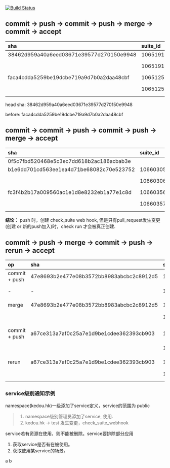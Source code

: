 [![Build Status](https://travis-ci.org/wusthuke/traviscidemo.svg?branch=master)](https://travis-ci.org/wusthuke/traviscidemo)


## commit -> push -> commit -> push -> merge -> commit -> accept

| sha                                      | suite_id | status    | conclusion      | appId | appName    | head sha                                 |
|:-----------------------------------------|:---------|:----------|:----------------|:------|:-----------|:-----------------------------------------|
| 38462d959a40a6eed03671e39577d270150e9948 | 10651917 | queued    | null            | 67    | Travis CI  | 38462d959a40a6eed03671e39577d270150e9948 |
|                                          | 10651918 | completed | action_required | 11006 | App Center |                                          |
| faca4cdda5259be19dcbe719a9d7b0a2daa48cbf | 10651256 | queued    | null            | 67    | Travis CI  | faca4cdda5259be19dcbe719a9d7b0a2daa48cbf |
|                                          | 10651257 | completed | action_required | 11006 | App Center |                                          |

head sha: 38462d959a40a6eed03671e39577d270150e9948

before: faca4cdda5259be19dcbe719a9d7b0a2daa48cbf

## commit -> commit -> push -> commit -> push -> merge -> accept

| sha                                      | suite_id | status    | conclusion      | appId | appName    | head_sha                                 |
|:-----------------------------------------|:---------|:----------|:----------------|:------|:-----------|:-----------------------------------------|
| 0f5c7fbd520468e5c3ec7dd618b2ac186acbab3e |          |           |                 |       |            |                                          |
| b1e6dd701cd563ee1ea4d71be68082c70e523752 | 10660305 | queued    | null            | 67    | Travis CI  | b1e6dd701cd563ee1ea4d71be68082c70e523752 |
|                                          | 10660306 | queued    | null            | 11006 | App Center | 同上                                      |
| fc3f4b2b17a009560ac1e1d8e8232eb1a77e1c8d | 10660356 | queued    | null            | 67    | Travis CI  | fc3f4b2b17a009560ac1e1d8e8232eb1a77e1c8d |
|                                          | 10660357 | completed | action_required | 11006 | App Center | 同上                                      |

**结论：** push 时，创建 check_suite web hook,
但是只有pull_request发生变更(创建 or 新的push加入)时，check run
才会被真正创建.


## commit -> push -> merge -> commit -> push -> rerun -> accept

| op            | sha                                      | suite_id | status    | conclusion      | appId | appName    | check_run_size | run_id   | run_name                 |
|:--------------|:-----------------------------------------|:---------|:----------|:----------------|:------|:-----------|:---------------|:---------|:-------------------------|
| commit + push | 47e8693b2e477e08b3572bb8983abcbc2c8912d5 | 12897458 | queued    | null            | 67    | Travis CI  | 0              | 无       |                          |
| -             | -                                        | 12897459 | queued    | null            | 11006 | App Center | 0              | 无       |                          |
|               |                                          |          |           |                 |       |            |                |          |                          |
| merge         | 47e8693b2e477e08b3572bb8983abcbc2c8912d5 | 12897458 | queued    | null            | 67    | Travis CI  | 0              | 无       |                          |
|               |                                          | 12897459 | completed | action_required | 11006 | App Center | 1              | 无       | traviscidemo for Android |
|               |                                          |          |           |                 |       |            |                |          |                          |
| commit + push | a67ce313a7af0c25a7e1d9be1cdee362393cb903 | 12899226 | queued    | null            | 67    | Travis CI  | 0              | 无       |                          |
|               |                                          | 12899227 | completed | action_required | 11006 | App Center | 1              | 16177509 | 同上                      |
|               |                                          |          |           |                 |       |            |                |          |                          |
| rerun         | a67ce313a7af0c25a7e1d9be1cdee362393cb903 | 12899226 | queued    | null            | 67    | Travis CI  | 0              | 无       |                          |
|               |                                          | 12899227 | completed | action_required | 11006 | App Center | 1              | 16177509 | 同上                      |


### service级别通知示例

namespace(kedou.hk)一级添加了service定义，service的范围为 public

> 1. namespace级别管理员添加了service, 使用.
> 2. kedou.hk -> test 发生变更，check_suite_webhook


service若有资源在使用，则不能被删除。service要排除部分应用

1. 获取service是否有在被使用。
2. 获取使用某service的场景。

a b

